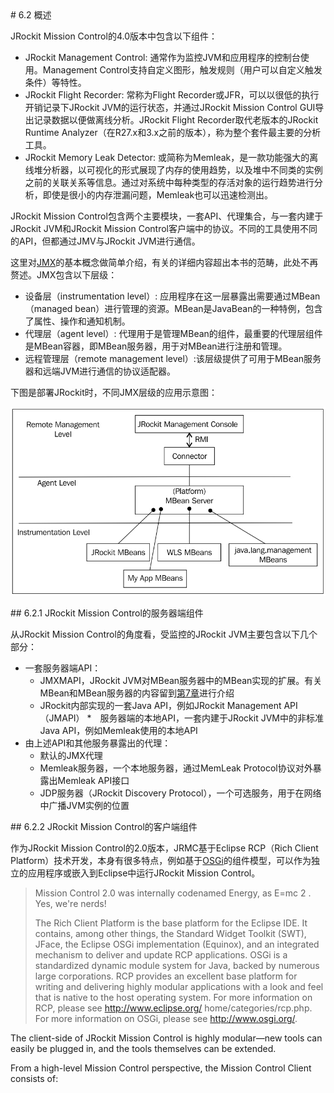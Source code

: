 <a name="6.2" />
# 6.2 概述

JRockit Mission Control的4.0版本中包含以下组件：

* JRockit Management Control: 通常作为监控JVM和应用程序的控制台使用。Management Control支持自定义图形，触发规则（用户可以自定义触发条件）等特性。
* JRockit Flight Recorder: 常称为Flight Recorder或JFR，可以以很低的执行开销记录下JRockit JVM的运行状态，并通过JRockit Mission Control GUI导出记录数据以便做离线分析。JRockit Flight Recorder取代老版本的JRockit Runtime Analyzer（在R27.x和3.x之前的版本），称为整个套件最主要的分析工具。
* JRockit Memory Leak Detector: 或简称为Memleak，是一款功能强大的离线堆分析器，以可视化的形式展现了内存的使用趋势，以及堆中不同类的实例之前的关联关系等信息。通过对系统中每种类型的存活对象的运行趋势进行分析，即使是很小的内存泄漏问题，Memleak也可以迅速检测出。

JRockit Mission Control包含两个主要模块，一套API、代理集合，与一套内建于JRockit JVM和JRockit Mission Control客户端中的协议。不同的工具使用不同的API，但都通过JMV与JRockit JVM进行通信。

这里对[JMX][2]的基本概念做简单介绍，有关的详细内容超出本书的范畴，此处不再赘述。JMX包含以下层级：

* 设备层（instrumentation level）: 应用程序在这一层暴露出需要通过MBean（managed bean）进行管理的资源。MBean是JavaBean的一种特例，包含了属性、操作和通知机制。
* 代理层（agent level）: 代理用于是管理MBean的组件，最重要的代理层组件是MBean容器，即MBean服务器，用于对MBean进行注册和管理。
* 远程管理层（remote management level）:该层级提供了可用于MBean服务器和远端JVM进行通信的协议适配器。

下图是部署JRockit时，不同JMX层级的应用示意图：

![Figure 6-1][1]

<a name="6.2.1" />
## 6.2.1 JRockit Mission Control的服务器端组件

从JRockit Mission Control的角度看，受监控的JRockit JVM主要包含以下几个部分：

* 一套服务器端API：
    * JMXMAPI，JRockit JVM对MBean服务器中的MBean实现的扩展。有关MBean和MBean服务器的内容留到[第7章][3]进行介绍
    * JRockit内部实现的一套Java API，例如JRockit Management API（JMAPI）
    *　服务器端的本地API，一套内建于JRockit JVM中的非标准Java API，例如Memleak使用的本地API
* 由上述API和其他服务暴露出的代理：
    * 默认的JMX代理
    * Memleak服务器，一个本地服务器，通过MemLeak Protocol协议对外暴露出Memleak API接口
    * JDP服务器（JRockit Discovery Protocol），一个可选服务，用于在网络中广播JVM实例的位置

<a name="6.2.2" />
## 6.2.2 JRockit Mission Control的客户端组件

作为JRockit Mission Control的2.0版本，JRMC基于Eclipse RCP（Rich Client Platform）技术开发，本身有很多特点，例如基于[OSGi][4]的组件模型，可以作为独立的应用程序或嵌入到Eclipse中运行JRockit Mission Control。

>Mission Control 2.0 was internally codenamed Energy, as
E=mc 2 . Yes, we're nerds!
>
>The Rich Client Platform is the base platform for the Eclipse IDE. It
contains, among other things, the Standard Widget Toolkit (SWT),
JFace, the Eclipse OSGi implementation (Equinox), and an integrated
mechanism to deliver and update RCP applications. OSGi is a
standardized dynamic module system for Java, backed by numerous
large corporations. RCP provides an excellent base platform for writing
and delivering highly modular applications with a look and feel that is
native to the host operating system.
For more information on RCP, please see http://www.eclipse.org/
home/categories/rcp.php.
For more information on OSGi, please see http://www.osgi.org/.

The client-side of JRockit Mission Control is highly modular—new tools can easily
be plugged in, and the tools themselves can be extended.

From a high-level Mission Control perspective, the Mission Control Client
consists of:











[1]:    ../images/6-1.jpg
[2]:    http://www.oracle.com/technetwork/java/javase/tech/javamanagement-140525.html
[3]:    ../chap7/7.md#7
[4]:    https://en.wikipedia.org/wiki/OSGi